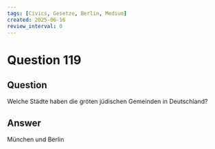 ```yaml
---
tags: [Civics, Gesetze, Berlin, Medium]
created: 2025-06-16
review_interval: 0
---
```


# Question 119

## Question

Welche Städte haben die gröten jüdischen Gemeinden in Deutschland?

## Answer

München und Berlin
